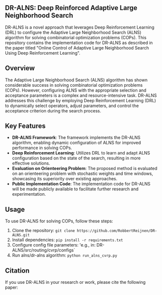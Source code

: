 ## DR-ALNS: Deep Reinforced Adaptive Large Neighborhood Search

DR-ALNS is a novel approach that leverages Deep Reinforcement Learning (DRL) to configure the Adaptive Large Neighborhood Search (ALNS) algorithm for solving combinatorial optimization problems (COPs). This repository contains the implementation code for DR-ALNS as described in the paper titled "Online Control of Adaptive Large Neighborhood Search Using Deep Reinforcement Learning".

## Overview

The Adaptive Large Neighborhood Search (ALNS) algorithm has shown considerable success in solving combinatorial optimization problems (COPs). However, configuring ALNS with the appropriate selection and acceptance parameters is a complex and resource-intensive task. DR-ALNS addresses this challenge by employing Deep Reinforcement Learning (DRL) to dynamically select operators, adjust parameters, and control the acceptance criterion during the search process.

## Key Features

- **DR-ALNS Framework**: The framework implements the DR-ALNS algorithm, enabling dynamic configuration of ALNS for improved performance in solving COPs.
- **Deep Reinforcement Learning**: Utilizes DRL to learn and adapt ALNS configuration based on the state of the search, resulting in more effective solutions.
- **Evaluation on Orienteering Problem**: The proposed method is evaluated on an orienteering problem with stochastic weights and time windows, showcasing its superiority over existing approaches.
- **Public Implementation Code**: The implementation code for DR-ALNS will be made publicly available to facilitate further research and experimentation.

## Usage

To use DR-ALNS for solving COPs, follow these steps:

1. Clone the repository: `git clone https://github.com/RobbertReijnen/DR-ALNS.git`
2. Install dependencies: `pip install -r requirements.txt`
3. Configure config file parameters: 'e.g., in: DR-ALNS/src/routing/cvrp/configs`
4. Run alns/dr-alns algorithm: `python run_alns_cvrp.py`

## Citation

If you use DR-ALNS in your research or work, please cite the following paper:

